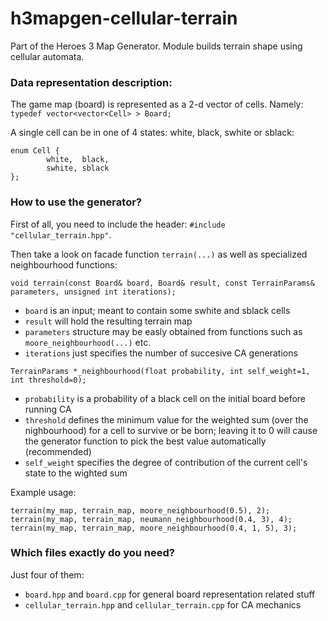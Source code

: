 # h3mapgen-cellular-terrain
Part of the Heroes 3 Map Generator. Module builds terrain shape using cellular automata.




### Data representation description:

The game map (board) is represented as a 2-d vector of cells. Namely: ` typedef vector<vector<Cell> > Board; `

A single cell can be in one of 4 states: white, black, swhite or sblack:
```
enum Cell {
        white,	black,
        swhite,	sblack
};
```








### How to use the generator?

First of all, you need to include the header: `#include "cellular_terrain.hpp"`.

Then take a look on facade function `terrain(...)` as well as specialized neighbourhood functions:
```
void terrain(const Board& board, Board& result, const TerrainParams& parameters, unsigned int iterations);
```
- `board` is an input; meant to contain some swhite and sblack cells
- `result` will hold the resulting terrain map
- `parameters` structure may be easly obtained from functions such as `moore_neighbourhood(...)` etc.
- `iterations` just specifies the number of succesive CA generations




```
TerrainParams *_neighbourhood(float probability, int self_weight=1, int threshold=0);
```
- `probability` is a probability of a black cell on the initial board before running CA
- `threshold` defines the minimum value for the weighted sum (over the nighbourhood) for a cell to survive or be born; leaving it to 0 will cause the generator function to pick the best value automatically (recommended)
- `self_weight` specifies the degree of contribution of the current cell's state to the wighted sum




Example usage:
```
terrain(my_map, terrain_map, moore_neighbourhood(0.5), 2);
terrain(my_map, terrain_map, neumann_neighbourhood(0.4, 3), 4);
terrain(my_map, terrain_map, moore_neighbourhood(0.4, 1, 5), 3);
```



### Which files exactly do you need?

Just four of them:
- `board.hpp` and `board.cpp` for general board representation related stuff
- `cellular_terrain.hpp` and `cellular_terrain.cpp` for CA mechanics

